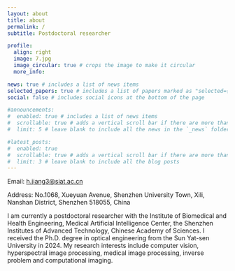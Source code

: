 ```yaml
---
layout: about
title: about
permalink: /
subtitle: Postdoctoral researcher

profile:
  align: right
  image: 7.jpg
  image_circular: true # crops the image to make it circular
  more_info: 

news: true # includes a list of news items
selected_papers: true # includes a list of papers marked as "selected={true}"
social: false # includes social icons at the bottom of the page

#announcements:
#  enabled: true # includes a list of news items
#  scrollable: true # adds a vertical scroll bar if there are more than 3 news items
#  limit: 5 # leave blank to include all the news in the `_news` folder

#latest_posts:
#  enabled: true
#  scrollable: true # adds a vertical scroll bar if there are more than 3 new posts items
#  limit: 3 # leave blank to include all the blog posts
---
```

Email: h.jiang3@siat.ac.cn

Address: No.1068, Xueyuan Avenue, Shenzhen University Town, Xili, Nanshan District, Shenzhen 518055, China

I am currently a postdoctoral researcher with the Institute of Biomedical and Health Engineering, Medical Artificial Intelligence Center, the Shenzhen Institutes of Advanced Technology, Chinese Academy of Sciences. I received the Ph.D. degree in optical engineering from the Sun Yat-sen University in 2024. My research interests include computer vision, hyperspectral image processing, medical image processing, inverse problem and computational imaging.

